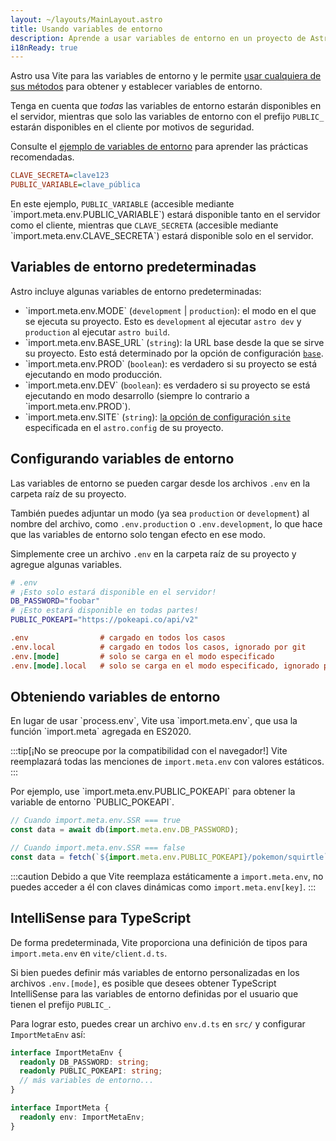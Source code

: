 ```yaml
---
layout: ~/layouts/MainLayout.astro
title: Usando variables de entorno
description: Aprende a usar variables de entorno en un proyecto de Astro.
i18nReady: true
---
```


Astro usa Vite para las variables de entorno y le permite [usar cualquiera de sus métodos](https://vitejs.dev/guide/env-and-mode.html) para obtener y establecer variables de entorno.

Tenga en cuenta que _todas_ las variables de entorno estarán disponibles en el servidor, mientras que solo las variables de entorno con el prefijo `PUBLIC_` estarán disponibles en el cliente por motivos de seguridad.

Consulte el [ejemplo de variables de entorno](https://github.com/withastro/astro/tree/main/examples/env-vars) para aprender las prácticas recomendadas.

```ini
CLAVE_SECRETA=clave123
PUBLIC_VARIABLE=clave_pública
```
<p>
En este ejemplo, <code>PUBLIC_VARIABLE</code> (accesible mediante `import.meta.env.PUBLIC_VARIABLE`) estará disponible tanto en el servidor como el cliente, mientras que <code>CLAVE_SECRETA</code> (accesible mediante `import.meta.env.CLAVE_SECRETA`) estará disponible solo en el servidor.
</p>

## Variables de entorno predeterminadas

Astro incluye algunas variables de entorno predeterminadas:
<ul>

<li> `import.meta.env.MODE` (<code>development</code> | <code>production</code>): el modo en el que se ejecuta su proyecto. Esto es <code>development</code > al ejecutar <code>astro dev</code> y <code>production</code> al ejecutar <code>astro build</code>.</li>

<li> `import.meta.env.BASE_URL` (<code>string</code>): la URL base desde la que se sirve su proyecto. Esto está determinado por la opción de configuración <a href="/es/reference/configuration-reference/#base"><code>base</code></a>.</li>

<li> `import.meta.env.PROD` (<code>boolean</code>): es verdadero si su proyecto se está ejecutando en modo producción. </li>

<li> `import.meta.env.DEV` (<code>boolean</code>): es verdadero si su proyecto se está ejecutando en modo desarrollo (siempre lo contrario a `import.meta.env.PROD`).</li>

<li>`import.meta.env.SITE` (<code>string</code>): <a href="/es/reference/configuration-reference/#site">la opción de configuración <code>site</code></a> especificada en el <code>astro.config</code> de su proyecto.</li>
</ul>

## Configurando variables de entorno

Las variables de entorno se pueden cargar desde los archivos `.env` en la carpeta raíz de su proyecto.

También puedes adjuntar un modo (ya sea `production` or `development`) al nombre del archivo, como `.env.production` o `.env.development`, lo que hace que las variables de entorno solo tengan efecto en ese modo.

Simplemente cree un archivo `.env` en la carpeta raíz de su proyecto y agregue algunas variables.

```bash
# .env
# ¡Esto solo estará disponible en el servidor!
DB_PASSWORD="foobar"
# ¡Esto estará disponible en todas partes!
PUBLIC_POKEAPI="https://pokeapi.co/api/v2"
```

```ini
.env                # cargado en todos los casos
.env.local          # cargado en todos los casos, ignorado por git
.env.[mode]         # solo se carga en el modo especificado
.env.[mode].local   # solo se carga en el modo especificado, ignorado por git
```

## Obteniendo variables de entorno

<p>
En lugar de usar `process.env`, Vite usa `import.meta.env`, que usa la función `import.meta` agregada en ES2020.
</p>

:::tip[¡No se preocupe por la compatibilidad con el navegador!]
Vite reemplazará todas las menciones de `import.meta.env` con valores estáticos.
:::

<p>
Por ejemplo, use `import.meta.env.PUBLIC_POKEAPI` para obtener la variable de entorno `PUBLIC_POKEAPI`.
</p>

```js
// Cuando import.meta.env.SSR === true
const data = await db(import.meta.env.DB_PASSWORD);

// Cuando import.meta.env.SSR === false
const data = fetch(`${import.meta.env.PUBLIC_POKEAPI}/pokemon/squirtle`);
```

:::caution
Debido a que Vite reemplaza estáticamente a `import.meta.env`, no puedes acceder a él con claves dinámicas como `import.meta.env[key]`.
:::

## IntelliSense para TypeScript

<p>

De forma predeterminada, Vite proporciona una definición de tipos para `import.meta.env` en `vite/client.d.ts`.
</p>

Si bien puedes definir más variables de entorno personalizadas en los archivos `.env.[mode]`, es posible que desees obtener TypeScript IntelliSense para las variables de entorno definidas por el usuario que tienen el prefijo `PUBLIC_`.

Para lograr esto, puedes crear un archivo `env.d.ts` en `src/` y configurar `ImportMetaEnv` así:

```ts
interface ImportMetaEnv {
  readonly DB_PASSWORD: string;
  readonly PUBLIC_POKEAPI: string;
  // más variables de entorno...
}

interface ImportMeta {
  readonly env: ImportMetaEnv;
}
```
